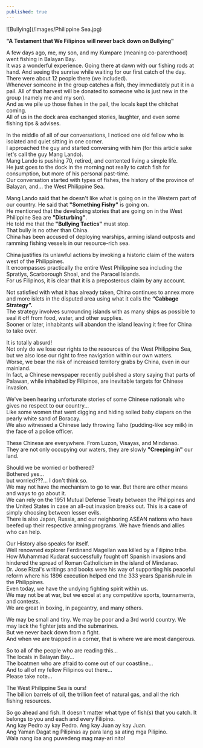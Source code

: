 ```yaml
---
published: true
---
```

![Bullying](/images/Philippine Sea.jpg)

**"A Testament that We Filipinos will never back down on Bullying"**

A few days ago, me, my son, and my Kumpare (meaning co-parenthood) went fishing in Balayan Bay.   
It was a wonderful experience. Going there at dawn with our fishing rods at hand. And seeing the sunrise while waiting for our first catch of the day.   
There were about 12 people there (we included).   
Whenever someone in the group catches a fish, they immediately put it in a pail. 
All of that harvest will be donated to someone who is just new in the group (namely me and my son).   
And as we pile up those fishes in the pail, the locals kept the chitchat coming.   
All of us in the dock area exchanged stories, laughter, and even some fishing tips & advises.

In the middle of all of our conversations, I noticed one old fellow who is isolated and quiet sitting in one corner.   
I approached the guy and started conversing with him (for this article sake let's call the guy Mang Lando).   
Mang Lando is pushing 70, retired, and contented living a simple life.   
He just goes to the dock in the morning not really to catch fish for consumption, but more of his personal past-time.   
Our conversation started with types of fishes, the history of the province of Balayan, and... 
the West Philippine Sea.

Mang Lando said that he doesn't like what is going on in the Western part of our country. He said that **"Something Fishy"** is going on.   
He mentioned that the developing stories that are going on in the West Philippine Sea are **"Disturbing"**.   
He told me that the **"Bullying Tactics"** must stop.   
That bully is no other than China.   
China has been accused of deploying warships, arming island outposts and ramming fishing vessels in our resource-rich sea.

China justifies its unlawful actions by invoking a historic claim of the waters west of the Philippines.   
It encompasses practically the entire West Philippine sea including the Spratlys, Scarborough Shoal, and the Paracel Islands.   
For us Filipinos, it is clear that it is a preposterous claim by any account.

Not satisfied with what it has already taken, China continues to annex more and more islets in the disputed area using what it calls the **“Cabbage Strategy”.**   
The strategy involves surrounding islands with as many ships as possible to seal it off from food, water, and other supplies.   
Sooner or later, inhabitants will abandon the island leaving it free for China to take over.

It is totally absurd!   
Not only do we lose our rights to the resources of the West Philippine Sea, but we also lose our right to free navigation within our own waters.   
Worse, we bear the risk of increased territory grabs by China, even in our mainland.   
In fact, a Chinese newspaper recently published a story saying that parts of Palawan, while inhabited by Filipinos, are inevitable targets for Chinese invasion.

We've been hearing unfortunate stories of some Chinese nationals who gives no respect to our country...   
Like some women that went digging and hiding soiled baby diapers on the pearly white sand of Boracay.   
We also witnessed a Chinese lady throwing Taho (pudding-like soy milk) in the face of a police officer. 

These Chinese are everywhere. From Luzon, Visayas, and Mindanao.   
They are not only occupying our waters, they are slowly **"Creeping in"** our land.

Should we be worried or bothered?   
Bothered yes...   
but worried???... I don't think so.   
We may not have the mechanism to go to war. But there are other means and ways to go about it.   
We can rely on the 1951 Mutual Defense Treaty between the Philippines and the United States in case an all-out invasion breaks out.  This is a case of simply choosing between lesser evils.   
There is also Japan, Russia, and our neighboring ASEAN nations who have beefed up their respective arming programs. We have friends and allies who can help.

Our History also speaks for itself.   
Well renowned explorer Ferdinand Magellan was killed by a Filipino tribe.   
How Muhammad Kudarat successfully fought off Spanish invasions and hindered the spread of Roman Catholicism in the island of Mindanao.   
Dr. Jose Rizal's writings and books were his way of supporting his peaceful reform where his 1896 execution helped end the 333 years Spanish rule in the Philippines.   
Even today, we have the undying fighting spirit within us.   
We may not be at war, but we excel at any competitive sports, tournaments, and contests.   
We are great in boxing, in pageantry, and many others. 

We may be small and tiny. We may be poor and a 3rd world country. We may lack the fighter jets and the submarines.   
But we never back down from a fight.   
And when we are trapped in a corner, that is where we are most dangerous.

So to all of the people who are reading this...   
The locals in Balayan Bay...   
The boatmen who are afraid to come out of our coastline...   
And to all of my fellow Filipinos out there...   
Please take note... 

The West Philippine Sea is ours!   
The billion barrels of oil, the trillion feet of natural gas, and all the rich fishing resources. 

So go ahead and fish. It doesn't matter what type of fish(s) that you catch. It belongs to you and each and every Filipino.   
Ang kay Pedro ay kay Pedro. Ang kay Juan ay kay Juan.   
Ang Yaman Dagat ng Pilipinas ay para lang sa ating mga Pilipino.   
Wala nang iba ang puwedeng mag may-ari nito!  

